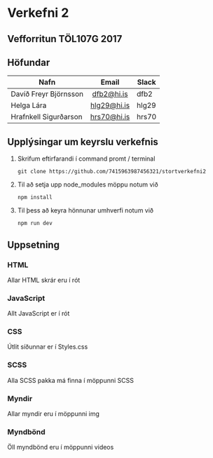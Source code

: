 # Verkefni 2
## Vefforritun TÖL107G 2017

## Höfundar
| Nafn   |      Email  |  Slack | 
|----------|:-------------:|------|
| Davíð Freyr Björnsson |  dfb2@hi.is | dfb2 |
| Helga Lára            | hlg29@hi.is |    hlg29 |
| Hrafnkell Sigurðarson | hrs70@hi.is |    hrs70 |

## Upplýsingar um keyrslu verkefnis
1. Skrifum eftirfarandi í command promt / terminal

    `git clone https://github.com/7415963987456321/stortverkefni2`

2. Til að setja upp node_modules möppu notum við 

    `npm install`

3. Til þess að keyra hönnunar umhverfi notum við 

    `npm run dev`
    
## Uppsetning

### HTML
Allar HTML skrár eru í rót
### JavaScript
Allt JavaScript er í rót
### CSS
Útlit síðunnar er í Styles.css
### SCSS
Alla SCSS pakka má finna í möppunni SCSS
### Myndir
Allar myndir eru í möppunni img
### Myndbönd
Öll myndbönd eru í möppunni videos

